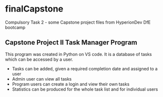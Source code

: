# finalCapstone
Compulsory Task 2 - some Capstone project files from HyperionDev DfE bootcamp

## Capstone Project II Task Manager Program
This program was created in Python on VS code.  It is a database of tasks which can be accessed by a user.
* Tasks can be added, given a required completion date and assigned to a user
* Admin user can view all tasks
* Program users can create a login and view their own tasks
* Statistics can be produced for the whole task list and for individual users
